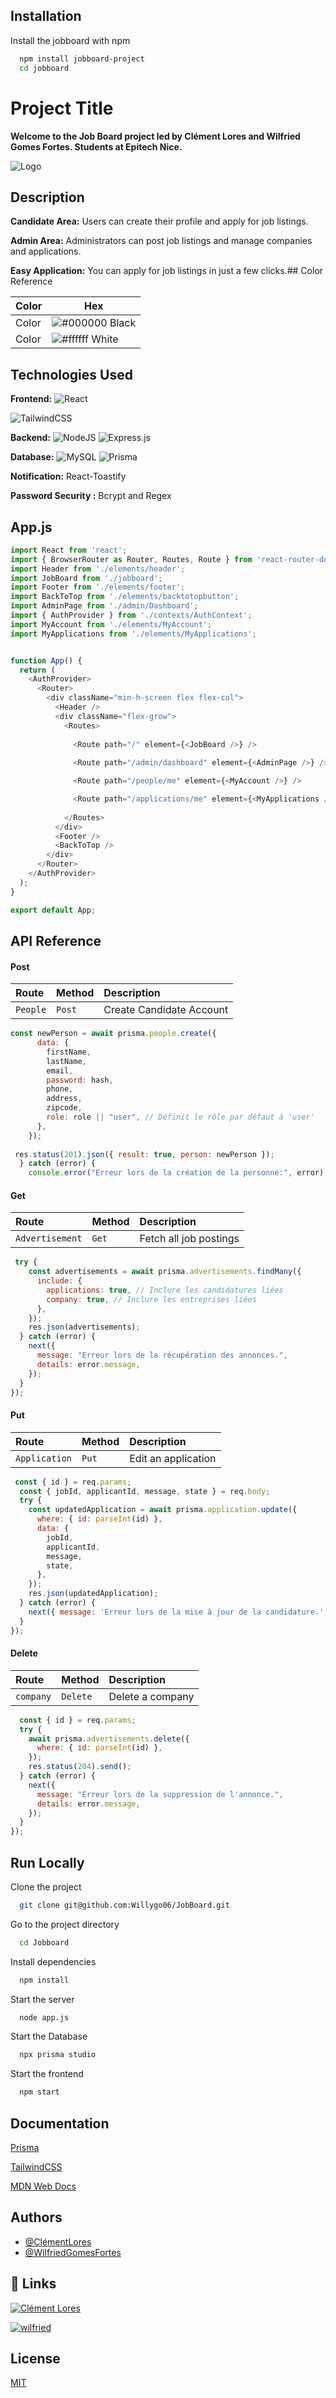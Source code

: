 
## Installation

Install the jobboard with npm

```bash
  npm install jobboard-project
  cd jobboard
```
    
# Project Title

**Welcome to the Job Board project led by Clément Lores and Wilfried Gomes Fortes. Students at Epitech Nice.**





![Logo](https://pbs.twimg.com/profile_images/1671247989455683585/SGKA_txr_400x400.jpg)


## Description

**Candidate Area:** Users can create their profile and apply for job listings.

**Admin Area:** Administrators can post job listings and manage companies and applications.

**Easy Application:** You can apply for job listings in just a few clicks.## Color Reference

| Color             | Hex                                                                |
| ----------------- | ------------------------------------------------------------------ |
| Color | ![#000000](https://via.placeholder.com/10/0a192f?text=+) Black |
|  Color | ![#ffffff](https://via.placeholder.com/10/f8f8f8?text=+) White |



## Technologies Used

**Frontend:** 
    ![React](https://img.shields.io/badge/react-%2320232a.svg?style=for-the-badge&logo=react&logoColor=%2361DAFB)

![TailwindCSS](https://img.shields.io/badge/tailwindcss-%2338B2AC.svg?style=for-the-badge&logo=tailwind-css&logoColor=white)
    

**Backend:** 
    ![NodeJS](https://img.shields.io/badge/node.js-6DA55F?style=for-the-badge&logo=node.js&logoColor=white) 
![Express.js](https://img.shields.io/badge/express.js-%23404d59.svg?style=for-the-badge&logo=express&logoColor=%2361DAFB)

**Database:** ![MySQL](https://img.shields.io/badge/mysql-4479A1.svg?style=for-the-badge&logo=mysql&logoColor=white) 
![Prisma](https://img.shields.io/badge/Prisma-3982CE?style=for-the-badge&logo=Prisma&logoColor=white)



**Notification:** React-Toastify 

**Password Security :** Bcrypt and Regex



## App.js

```javascript
import React from 'react';
import { BrowserRouter as Router, Routes, Route } from 'react-router-dom';
import Header from './elements/header';
import JobBoard from './jobboard';
import Footer from './elements/footer';
import BackToTop from './elements/backtotopbutton';
import AdminPage from './admin/Dashboard';
import { AuthProvider } from './contexts/AuthContext'; 
import MyAccount from './elements/MyAccount';
import MyApplications from './elements/MyApplications';


function App() {
  return (
    <AuthProvider> 
      <Router> 
        <div className="min-h-screen flex flex-col">
          <Header />
          <div className="flex-grow">
            <Routes>
            
              <Route path="/" element={<JobBoard />} />
                          
              <Route path="/admin/dashboard" element={<AdminPage />} />

              <Route path="/people/me" element={<MyAccount />} />

              <Route path="/applications/me" element={<MyApplications />} />
              
            </Routes>
          </div>
          <Footer />
          <BackToTop />
        </div>
      </Router>
    </AuthProvider>
  );
}

export default App;
````

## API Reference

#### Post 


|   Route  | Method |      Description         |
| :------- | :----- | :----------------------- |
| `People` | `Post` | Create Candidate Account |

```javascript
const newPerson = await prisma.people.create({
      data: {
        firstName,
        lastName,
        email,
        password: hash,
        phone,
        address,
        zipcode,
        role: role || "user", // Définit le rôle par défaut à 'user'
      },
    });
    
 res.status(201).json({ result: true, person: newPerson });
  } catch (error) {
    console.error("Erreur lors de la création de la personne:", error);
````


#### Get 

|      Route      | Method |      Description         |
| :-------------- | :----- | :----------------------- |
| `Advertisement` |  `Get` |  Fetch all job postings  |

```javascript
 try {
    const advertisements = await prisma.advertisements.findMany({
      include: {
        applications: true, // Inclure les candidatures liées
        company: true, // Inclure les entreprises liées
      },
    });
    res.json(advertisements);
  } catch (error) {
    next({
      message: "Erreur lors de la récupération des annonces.",
      details: error.message,
    });
  }
});

````

#### Put 

|      Route      | Method |      Description         |
| :-------------- | :----- | :----------------------- |
|  `Application`  |  `Put` |   Edit an application    |

```javascript
 const { id } = req.params;
  const { jobId, applicantId, message, state } = req.body;
  try {
    const updatedApplication = await prisma.application.update({
      where: { id: parseInt(id) },
      data: {
        jobId,
        applicantId,
        message,
        state,
      },
    });
    res.json(updatedApplication);
  } catch (error) {
    next({ message: 'Erreur lors de la mise à jour de la candidature.', details: error.message });
  }
});

````

#### Delete

|    Route    |  Method  |    Description       |
| :---------- | :------- | :------------------- |
|  `company`  | `Delete` |    Delete a company  |

```javascript
  const { id } = req.params;
  try {
    await prisma.advertisements.delete({
      where: { id: parseInt(id) },
    });
    res.status(204).send();
  } catch (error) {
    next({
      message: "Erreur lors de la suppression de l'annonce.",
      details: error.message,
    });
  }
});

````



## Run Locally

Clone the project

```bash
  git clone git@github.com:Willygo06/JobBoard.git
```

Go to the project directory

```bash
  cd Jobboard
```

Install dependencies

```bash
  npm install
```

Start the server

```bash
  node app.js
```

Start the Database

```bash
  npx prisma studio
```

Start the frontend

```bash
  npm start
```


## Documentation

[Prisma](https://www.prisma.io/)

[TailwindCSS](https://tailwindcss.com/)

[MDN Web Docs](https://developer.mozilla.org/fr/)




## Authors

- [@ClémentLores](https://github.com/Klemso)
- [@WilfriedGomesFortes](https://github.com/Willygo06)



## 🔗 Links
[![Clément Lores](https://img.shields.io/badge/linkedin-0A66C2?style=for-the-badge&logo=linkedin&logoColor=white)](https://www.linkedin.com/in/cl%C3%A9ment-lores-72b3a319a/)

[![wilfried](https://img.shields.io/badge/linkedin-0A66C2?style=for-the-badge&logo=linkedin&logoColor=white)](https://www.linkedin.com/in/wilfried-gomes-fortes-610575326/)



## License

[MIT](https://choosealicense.com/licenses/mit/)

